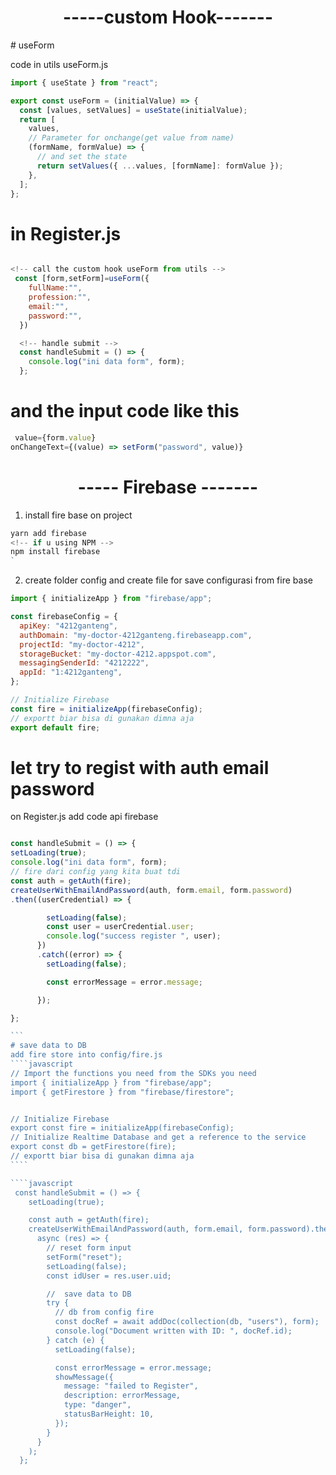 
<h1 align="center">
-----custom Hook-------
</h1>
# useForm

code in utils useForm.js

```javascript
import { useState } from "react";

export const useForm = (initialValue) => {
  const [values, setValues] = useState(initialValue);
  return [
    values,
    // Parameter for onchange(get value from name)
    (formName, formValue) => {
      // and set the state
      return setValues({ ...values, [formName]: formValue });
    },
  ];
};
```

# in Register.js

```javascript

<!-- call the custom hook useForm from utils -->
 const [form,setForm]=useForm({
    fullName:"",
    profession:"",
    email:"",
    password:"",
  })

  <!-- handle submit -->
  const handleSubmit = () => {
    console.log("ini data form", form);
  };
```

# and the input code like this

```javascript
 value={form.value}
onChangeText={(value) => setForm("password", value)}

```

<h1 align="center">
----- Firebase -------
</h1>

1. install fire base on project

```javascript
yarn add firebase
<!-- if u using NPM -->
npm install firebase
`
```

2. create folder config and create file for save configurasi from fire base

```javascript
import { initializeApp } from "firebase/app";

const firebaseConfig = {
  apiKey: "4212ganteng",
  authDomain: "my-doctor-4212ganteng.firebaseapp.com",
  projectId: "my-doctor-4212",
  storageBucket: "my-doctor-4212.appspot.com",
  messagingSenderId: "4212222",
  appId: "1:4212ganteng",
};

// Initialize Firebase
const fire = initializeApp(firebaseConfig);
// exportt biar bisa di gunakan dimna aja
export default fire;
```

# let try to regist with auth email password

on Register.js add code api firebase

`````javascript

const handleSubmit = () => {
setLoading(true);
console.log("ini data form", form);
// fire dari config yang kita buat tdi
const auth = getAuth(fire);
createUserWithEmailAndPassword(auth, form.email, form.password)
.then((userCredential) => {

        setLoading(false);
        const user = userCredential.user;
        console.log("success register ", user);
      })
      .catch((error) => {
        setLoading(false);

        const errorMessage = error.message;

      });

};

```
# save data to DB
add fire store into config/fire.js
````javascript
// Import the functions you need from the SDKs you need
import { initializeApp } from "firebase/app";
import { getFirestore } from "firebase/firestore";


// Initialize Firebase
export const fire = initializeApp(firebaseConfig);
// Initialize Realtime Database and get a reference to the service
export const db = getFirestore(fire);
// exportt biar bisa di gunakan dimna aja
````

````javascript
 const handleSubmit = () => {
    setLoading(true);

    const auth = getAuth(fire);
    createUserWithEmailAndPassword(auth, form.email, form.password).then(
      async (res) => {
        // reset form input
        setForm("reset");
        setLoading(false);
        const idUser = res.user.uid;

        //  save data to DB
        try {
          // db from config fire
          const docRef = await addDoc(collection(db, "users"), form);
          console.log("Document written with ID: ", docRef.id);
        } catch (e) {
          setLoading(false);

          const errorMessage = error.message;
          showMessage({
            message: "failed to Register",
            description: errorMessage,
            type: "danger",
            statusBarHeight: 10,
          });
        }
      }
    );
  };


`````
